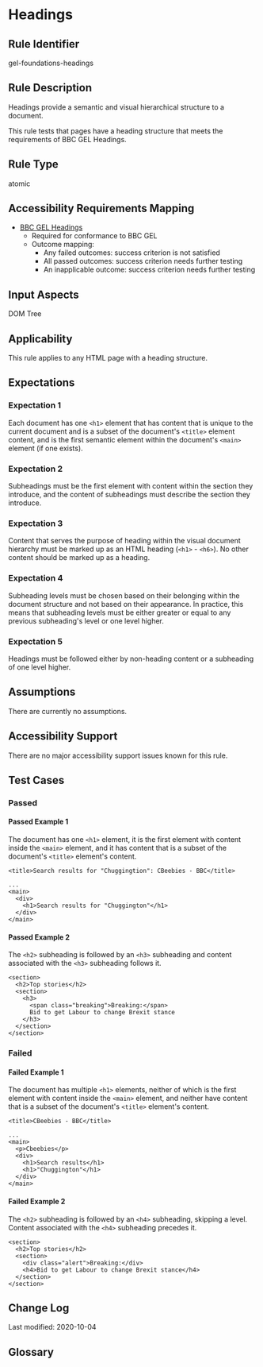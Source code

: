 # Headings

## Rule Identifier

gel-foundations-headings

## Rule Description

Headings provide a semantic and visual hierarchical structure to a document.

This rule tests that pages have a heading structure that meets the requirements of BBC GEL Headings.

## Rule Type

atomic

## Accessibility Requirements Mapping

- [BBC GEL Headings](https://bbc.github.io/gel/foundations/headings/)
  - Required for conformance to BBC GEL
  - Outcome mapping:
    - Any failed outcomes: success criterion is not satisfied
    - All passed outcomes: success criterion needs further testing
    - An inapplicable outcome: success criterion needs further testing

## Input Aspects

DOM Tree

## Applicability

This rule applies to any HTML page with a heading structure.

## Expectations

### Expectation 1

Each document has one `<h1>` element that has content that is unique to the current document and is a subset of the document's `<title>` element content, and is the first semantic element within the document's `<main>` element (if one exists).

### Expectation 2

Subheadings must be the first element with content within the section they introduce, and the content of subheadings must describe the section they introduce.

### Expectation 3

Content that serves the purpose of heading within the visual document hierarchy must be marked up as an HTML heading (`<h1>` - `<h6>`). No other content should be marked up as a heading.

### Expectation 4

Subheading levels must be chosen based on their belonging within the document structure and not based on their appearance. In practice, this means that subheading levels must be either greater or equal to any previous subheading's level or one level higher.

### Expectation 5

Headings must be followed either by non-heading content or a subheading of one level higher.

## Assumptions

There are currently no assumptions.

## Accessibility Support

There are no major accessibility support issues known for this rule.

## Test Cases

### Passed

#### Passed Example 1

The document has one `<h1>` element, it is the first element with content inside the `<main>` element, and it has content that is a subset of the document's `<title>` element's content.

```
<title>Search results for "Chuggingtion": CBeebies - BBC</title>

...
<main>
  <div>
    <h1>Search results for "Chuggington"</h1>
  </div>
</main>
```

#### Passed Example 2

The `<h2>` subheading is followed by an `<h3>` subheading and content associated with the `<h3>` subheading follows it.

```
<section>
  <h2>Top stories</h2>
  <section>
    <h3>
      <span class="breaking">Breaking:</span>
      Bid to get Labour to change Brexit stance
    </h3>
  </section>
</section>
```

### Failed

#### Failed Example 1

The document has multiple `<h1>` elements, neither of which is the first element with content inside the `<main>` element, and neither have content that is a subset of the document's `<title>` element's content.

```
<title>CBeebies - BBC</title>

...
<main>
  <p>Cbeebies</p>
  <div>
    <h1>Search results</h1>
    <h1>"Chuggington"</h1>
  </div>
</main>
```

#### Failed Example 2

The `<h2>` subheading is followed by an `<h4>` subheading, skipping a level. Content associated with the `<h4>` subheading precedes it.

```
<section>
  <h2>Top stories</h2>
  <section>
    <div class="alert">Breaking:</div>
    <h4>Bid to get Labour to change Brexit stance</h4>
  </section>
</section>
```

## Change Log

Last modified: 2020-10-04

## Glossary
